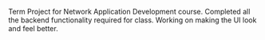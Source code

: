 Term Project for Network Application Development course. 
Completed all the backend functionality required for class.
Working on making the UI look and feel better.
